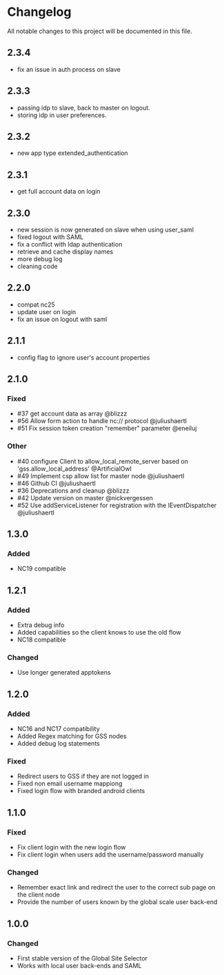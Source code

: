 # Changelog

All notable changes to this project will be documented in this file.

## 2.3.4

- fix an issue in auth process on slave

## 2.3.3

- passing idp to slave, back to master on logout.
- storing idp in user preferences.

## 2.3.2

- new app type extended_authentication

## 2.3.1

- get full account data on login

## 2.3.0

- new session is now generated on slave when using user_saml
- fixed logout with SAML
- fix a conflict with ldap authentication
- retrieve and cache display names
- more debug log
- cleaning code

## 2.2.0

- compat nc25
- update user on login
- fix an issue on logout with saml

## 2.1.1

- config flag to ignore user's account properties

## 2.1.0

### Fixed

- #37 get account data as array @blizzz
- #56 Allow form action to handle nc:// protocol @juliushaertl
- #51 Fix session token creation "remember" parameter @eneiluj

### Other

- #40 configure Client to allow_local_remote_server based on 'gss.allow_local_address' @ArtificialOwl
- #49 Implement csp allow list for master node @juliushaertl
- #46 Github CI @juliushaertl
- #36 Deprecations and cleanup @blizzz
- #42 Update version on master @nickvergessen
- #52 Use addServiceListener for registration with the IEventDispatcher @juliushaertl

## 1.3.0

### Added

- NC19 compatible

## 1.2.1

### Added

- Extra debug info
- Added capabilities so the client knows to use the old flow
- NC18 compatible

### Changed

- Use longer generated apptokens

## 1.2.0

### Added

- NC16 and NC17 compatibility
- Added Regex matching for GSS nodes
- Added debug log statements

### Fixed

- Redirect users to GSS if they are not logged in
- Fixed non email username mappiong
- Fixed login flow with branded android clients

## 1.1.0

### Fixed

- Fix client login with the new login flow
- Fix client login when users add the username/password manually

### Changed

- Remember exact link and redirect the user to the correct sub page on the client node
- Provide the number of users known by the global scale user back-end

## 1.0.0

### Changed

- First stable version of the Global Site Selector
- Works with local user back-ends and SAML

